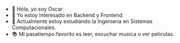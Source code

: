 - 👋 Hola, yo soy Oscar
- 👀 Yo estoy interesado en Backend y Frontend.
- 🌱 Actualmente estoy estudiando la Ingenieria en Sistemas Computacionales.
- 📚 Mi pasatiempo favorito es leer, escuchar musica o ver peliculas.

<!---
Vipo9936/Vipo9936 is a ✨ special ✨ repository because its `README.md` (this file) appears on your GitHub profile.
You can click the Preview link to take a look at your changes.
--->
